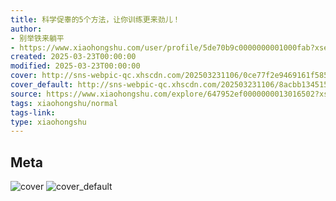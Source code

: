 ```yaml
---
title: 科学促睾的5个方法，让你训练更来劲儿！
author:
- 别举铁来躺平
- https://www.xiaohongshu.com/user/profile/5de70b9c0000000001000fab?xsec_token=undefined
created: 2025-03-23T00:00:00
modified: 2025-03-23T00:00:00
cover: http://sns-webpic-qc.xhscdn.com/202503231106/0ce77f2e9469161f58546ba16fa52edd/1000g0082j8mf5iqio0005nf71ee083tbk2v7ud0!nc_n_webp_prv_1
cover_default: http://sns-webpic-qc.xhscdn.com/202503231106/8acbb134515305e48cc0fa0e60ae98f3/1000g0082j8mf5iqio0005nf71ee083tbk2v7ud0!nc_n_webp_mw_1
source: https://www.xiaohongshu.com/explore/647952ef0000000013016502?xsec_token=ABppJA2UvN5fcisZGmyPck55IpxLa1iKpa7p5T_5Xs8gE=
tags: xiaohongshu/normal
tags-link:
type: xiaohongshu
---
```


## Meta

![cover](http://sns-webpic-qc.xhscdn.com/202503231106/0ce77f2e9469161f58546ba16fa52edd/1000g0082j8mf5iqio0005nf71ee083tbk2v7ud0!nc_n_webp_prv_1)
![cover_default](http://sns-webpic-qc.xhscdn.com/202503231106/8acbb134515305e48cc0fa0e60ae98f3/1000g0082j8mf5iqio0005nf71ee083tbk2v7ud0!nc_n_webp_mw_1)
